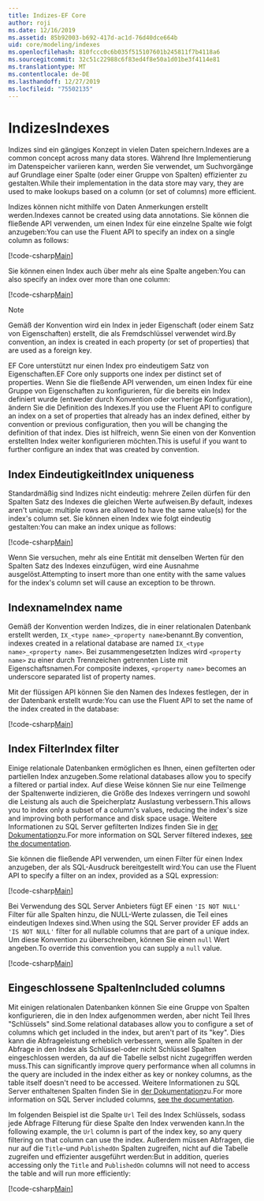 ```yaml
---
title: Indizes-EF Core
author: roji
ms.date: 12/16/2019
ms.assetid: 85b92003-b692-417d-ac1d-76d40dce664b
uid: core/modeling/indexes
ms.openlocfilehash: 810fccc0c6b035f515107601b245811f7b4118a6
ms.sourcegitcommit: 32c51c22988c6f83ed4f8e50a1d01be3f4114e81
ms.translationtype: MT
ms.contentlocale: de-DE
ms.lasthandoff: 12/27/2019
ms.locfileid: "75502135"
---
```

# <a name="indexes"></a><span data-ttu-id="534f4-102">Indizes</span><span class="sxs-lookup"><span data-stu-id="534f4-102">Indexes</span></span>

<span data-ttu-id="534f4-103">Indizes sind ein gängiges Konzept in vielen Daten speichern.</span><span class="sxs-lookup"><span data-stu-id="534f4-103">Indexes are a common concept across many data stores.</span></span> <span data-ttu-id="534f4-104">Während Ihre Implementierung im Datenspeicher variieren kann, werden Sie verwendet, um Suchvorgänge auf Grundlage einer Spalte (oder einer Gruppe von Spalten) effizienter zu gestalten.</span><span class="sxs-lookup"><span data-stu-id="534f4-104">While their implementation in the data store may vary, they are used to make lookups based on a column (or set of columns) more efficient.</span></span>

<span data-ttu-id="534f4-105">Indizes können nicht mithilfe von Daten Anmerkungen erstellt werden.</span><span class="sxs-lookup"><span data-stu-id="534f4-105">Indexes cannot be created using data annotations.</span></span> <span data-ttu-id="534f4-106">Sie können die fließende API verwenden, um einen Index für eine einzelne Spalte wie folgt anzugeben:</span><span class="sxs-lookup"><span data-stu-id="534f4-106">You can use the Fluent API to specify an index on a single column as follows:</span></span>

[!code-csharp[Main](../../../samples/core/Modeling/FluentAPI/Index.cs?name=Index&highlight=4)]

<span data-ttu-id="534f4-107">Sie können einen Index auch über mehr als eine Spalte angeben:</span><span class="sxs-lookup"><span data-stu-id="534f4-107">You can also specify an index over more than one column:</span></span>

[!code-csharp[Main](../../../samples/core/Modeling/FluentAPI/IndexComposite.cs?name=Composite&highlight=4)]

> [!NOTE]
> <span data-ttu-id="534f4-108">Gemäß der Konvention wird ein Index in jeder Eigenschaft (oder einem Satz von Eigenschaften) erstellt, die als Fremdschlüssel verwendet wird.</span><span class="sxs-lookup"><span data-stu-id="534f4-108">By convention, an index is created in each property (or set of properties) that are used as a foreign key.</span></span>
>
> <span data-ttu-id="534f4-109">EF Core unterstützt nur einen Index pro eindeutigem Satz von Eigenschaften.</span><span class="sxs-lookup"><span data-stu-id="534f4-109">EF Core only supports one index per distinct set of properties.</span></span> <span data-ttu-id="534f4-110">Wenn Sie die fließende API verwenden, um einen Index für eine Gruppe von Eigenschaften zu konfigurieren, für die bereits ein Index definiert wurde (entweder durch Konvention oder vorherige Konfiguration), ändern Sie die Definition des Indexes.</span><span class="sxs-lookup"><span data-stu-id="534f4-110">If you use the Fluent API to configure an index on a set of properties that already has an index defined, either by convention or previous configuration, then you will be changing the definition of that index.</span></span> <span data-ttu-id="534f4-111">Dies ist hilfreich, wenn Sie einen von der Konvention erstellten Index weiter konfigurieren möchten.</span><span class="sxs-lookup"><span data-stu-id="534f4-111">This is useful if you want to further configure an index that was created by convention.</span></span>

## <a name="index-uniqueness"></a><span data-ttu-id="534f4-112">Index Eindeutigkeit</span><span class="sxs-lookup"><span data-stu-id="534f4-112">Index uniqueness</span></span>

<span data-ttu-id="534f4-113">Standardmäßig sind Indizes nicht eindeutig: mehrere Zeilen dürfen für den Spalten Satz des Indexes die gleichen Werte aufweisen.</span><span class="sxs-lookup"><span data-stu-id="534f4-113">By default, indexes aren't unique: multiple rows are allowed to have the same value(s) for the index's column set.</span></span> <span data-ttu-id="534f4-114">Sie können einen Index wie folgt eindeutig gestalten:</span><span class="sxs-lookup"><span data-stu-id="534f4-114">You can make an index unique as follows:</span></span>

[!code-csharp[Main](../../../samples/core/Modeling/FluentAPI/IndexUnique.cs?name=IndexUnique&highlight=5)]

<span data-ttu-id="534f4-115">Wenn Sie versuchen, mehr als eine Entität mit denselben Werten für den Spalten Satz des Indexes einzufügen, wird eine Ausnahme ausgelöst.</span><span class="sxs-lookup"><span data-stu-id="534f4-115">Attempting to insert more than one entity with the same values for the index's column set will cause an exception to be thrown.</span></span>

## <a name="index-name"></a><span data-ttu-id="534f4-116">Indexname</span><span class="sxs-lookup"><span data-stu-id="534f4-116">Index name</span></span>

<span data-ttu-id="534f4-117">Gemäß der Konvention werden Indizes, die in einer relationalen Datenbank erstellt werden, `IX_<type name>_<property name>`benannt.</span><span class="sxs-lookup"><span data-stu-id="534f4-117">By convention, indexes created in a relational database are named `IX_<type name>_<property name>`.</span></span> <span data-ttu-id="534f4-118">Bei zusammengesetzten Indizes wird `<property name>` zu einer durch Trennzeichen getrennten Liste mit Eigenschaftsnamen.</span><span class="sxs-lookup"><span data-stu-id="534f4-118">For composite indexes, `<property name>` becomes an underscore separated list of property names.</span></span>

<span data-ttu-id="534f4-119">Mit der flüssigen API können Sie den Namen des Indexes festlegen, der in der Datenbank erstellt wurde:</span><span class="sxs-lookup"><span data-stu-id="534f4-119">You can use the Fluent API to set the name of the index created in the database:</span></span>

[!code-csharp[Main](../../../samples/core/Modeling/FluentAPI/IndexName.cs?name=IndexName&highlight=5)]

## <a name="index-filter"></a><span data-ttu-id="534f4-120">Index Filter</span><span class="sxs-lookup"><span data-stu-id="534f4-120">Index filter</span></span>

<span data-ttu-id="534f4-121">Einige relationale Datenbanken ermöglichen es Ihnen, einen gefilterten oder partiellen Index anzugeben.</span><span class="sxs-lookup"><span data-stu-id="534f4-121">Some relational databases allow you to specify a filtered or partial index.</span></span> <span data-ttu-id="534f4-122">Auf diese Weise können Sie nur eine Teilmenge der Spaltenwerte indizieren, die Größe des Indexes verringern und sowohl die Leistung als auch die Speicherplatz Auslastung verbessern.</span><span class="sxs-lookup"><span data-stu-id="534f4-122">This allows you to index only a subset of a column's values, reducing the index's size and improving both performance and disk space usage.</span></span> <span data-ttu-id="534f4-123">Weitere Informationen zu SQL Server gefilterten Indizes finden Sie in [der Dokumentation](https://docs.microsoft.com/sql/relational-databases/indexes/create-filtered-indexes)zu.</span><span class="sxs-lookup"><span data-stu-id="534f4-123">For more information on SQL Server filtered indexes, [see the documentation](https://docs.microsoft.com/sql/relational-databases/indexes/create-filtered-indexes).</span></span>

<span data-ttu-id="534f4-124">Sie können die fließende API verwenden, um einen Filter für einen Index anzugeben, der als SQL-Ausdruck bereitgestellt wird:</span><span class="sxs-lookup"><span data-stu-id="534f4-124">You can use the Fluent API to specify a filter on an index, provided as a SQL expression:</span></span>

[!code-csharp[Main](../../../samples/core/Modeling/FluentAPI/IndexFilter.cs?name=IndexFilter&highlight=5)]

<span data-ttu-id="534f4-125">Bei Verwendung des SQL Server Anbieters fügt EF einen `'IS NOT NULL'` Filter für alle Spalten hinzu, die NULL-Werte zulassen, die Teil eines eindeutigen Indexes sind.</span><span class="sxs-lookup"><span data-stu-id="534f4-125">When using the SQL Server provider EF adds an `'IS NOT NULL'` filter for all nullable columns that are part of a unique index.</span></span> <span data-ttu-id="534f4-126">Um diese Konvention zu überschreiben, können Sie einen `null` Wert angeben.</span><span class="sxs-lookup"><span data-stu-id="534f4-126">To override this convention you can supply a `null` value.</span></span>

[!code-csharp[Main](../../../samples/core/Modeling/FluentAPI/IndexNoFilter.cs?name=IndexNoFilter&highlight=6)]

## <a name="included-columns"></a><span data-ttu-id="534f4-127">Eingeschlossene Spalten</span><span class="sxs-lookup"><span data-stu-id="534f4-127">Included columns</span></span>

<span data-ttu-id="534f4-128">Mit einigen relationalen Datenbanken können Sie eine Gruppe von Spalten konfigurieren, die in den Index aufgenommen werden, aber nicht Teil Ihres "Schlüssels" sind.</span><span class="sxs-lookup"><span data-stu-id="534f4-128">Some relational databases allow you to configure a set of columns which get included in the index, but aren't part of its "key".</span></span> <span data-ttu-id="534f4-129">Dies kann die Abfrageleistung erheblich verbessern, wenn alle Spalten in der Abfrage in den Index als Schlüssel-oder nicht Schlüssel Spalten eingeschlossen werden, da auf die Tabelle selbst nicht zugegriffen werden muss.</span><span class="sxs-lookup"><span data-stu-id="534f4-129">This can significantly improve query performance when all columns in the query are included in the index either as key or nonkey columns, as the table itself doesn't need to be accessed.</span></span> <span data-ttu-id="534f4-130">Weitere Informationen zu SQL Server enthaltenen Spalten finden Sie in [der Dokumentation](https://docs.microsoft.com/sql/relational-databases/indexes/create-indexes-with-included-columns)zu.</span><span class="sxs-lookup"><span data-stu-id="534f4-130">For more information on SQL Server included columns, [see the documentation](https://docs.microsoft.com/sql/relational-databases/indexes/create-indexes-with-included-columns).</span></span>

<span data-ttu-id="534f4-131">Im folgenden Beispiel ist die Spalte `Url` Teil des Index Schlüssels, sodass jede Abfrage Filterung für diese Spalte den Index verwenden kann.</span><span class="sxs-lookup"><span data-stu-id="534f4-131">In the following example, the `Url` column is part of the index key, so any query filtering on that column can use the index.</span></span> <span data-ttu-id="534f4-132">Außerdem müssen Abfragen, die nur auf die `Title`-und `PublishedOn` Spalten zugreifen, nicht auf die Tabelle zugreifen und effizienter ausgeführt werden:</span><span class="sxs-lookup"><span data-stu-id="534f4-132">But in addition, queries accessing only the `Title` and `PublishedOn` columns will not need to access the table and will run more efficiently:</span></span>

[!code-csharp[Main](../../../samples/core/Modeling/FluentAPI/IndexInclude.cs?name=IndexInclude&highlight=5-9)]

